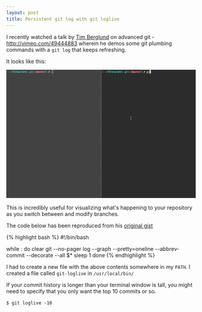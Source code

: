 ```yaml
---
layout: post
title: Persistent git log with git loglive
---
```


I recently watched a talk by [Tim Berglund](http://timberglund.com/) on advanced git - <http://vimeo.com/49444883>
wherein he demos some git plumbing commands with a `git log` that keeps refreshing.

It looks like this:

![](/img/git-loglive.gif)

This is incredibly useful for visualizing what's happening
to your repository as you switch between and modify branches.

The code below has been reproduced from his [original gist](https://gist.github.com/tlberglund/3714970)

{% highlight bash %}
#!/bin/bash

while :
do
    clear
    git --no-pager log --graph --pretty=oneline --abbrev-commit --decorate --all $*
    sleep 1
done 
{% endhighlight %}

I had to create a new file with the above contents somewhere in my `PATH`. I created a file called
`git-loglive` in `/usr/local/bin/`

If your commit history is longer than your terminal window is tall,
you might need to specify that you only want the top 10 commits or so.

    $ git loglive -10




